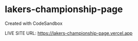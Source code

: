 # lakers-championship-page
Created with CodeSandbox

LIVE SITE URL: https://lakers-championship-page.vercel.app

